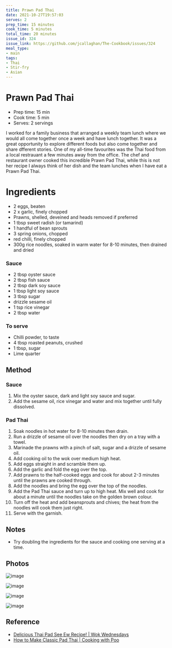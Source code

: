 ```yaml
---
title: Prawn Pad Thai
date: 2021-10-27T19:57:03
serves: 2
prep_time: 15 minutes
cook_time: 5 minutes
total_time: 20 minutes
issue_id: 324
issue_link: https://github.com/jcallaghan/The-Cookbook/issues/324
meal_type:
- main
tags: 
- Thai
- Stir-fry
- Asian
---
```


# Prawn Pad Thai

* Prep time: 15 min
* Cook time: 5 min
* Serves: 2 servings

I worked for a family business that arranged a weekly team lunch where we would all come together once a week and have lunch together. 
It was a great opportunity to explore different foods but also come together and share dfferent stories.
One of my all-time favourites was the Thai food from a local restrauant a few minutes away from the office. 
The chef and restaurant owner cooked this incredible Prawn Pad Thai, while this is not her recipe I always think of her dish and the team lunches when I have eat a Prawn Pad Thai.

# Ingredients
- 2 eggs, beaten
- 2 x garlic, finely chopped
- Prawns, shelled, deveined and heads removed if preferred
- 1 tbsp sweet radish (or tamarind)
- 1 handful of bean sprouts
- 3 spring onions, chopped
- red chilli, finely chopped
- 300g rice noodles, soaked in warm water for 8-10 minutes, then drained and dried

### Sauce
- 2 tbsp oyster sauce
- 2 tbsp fish sauce
- 2 tbsp dark soy sauce
- 1 tbsp light soy sauce
- 3 tbsp sugar
- drizzle sesame oil
- 1 tsp rice vinegar
- 2 tbsp water

### To serve
- Chilli powder, to taste
- 4 tbsp roasted peanuts, crushed
- 1 tbsp, sugar 
- Lime quarter

## Method

### Sauce
1. Mix the oyster sauce, dark and light soy sauce and sugar.
2. Add the sesame oil, rice vinegar and water and mix together until fully dissolved.

### Pad Thai

1. Soak noodles in hot water for 8-10 minutes then drain.
2. Run a drizzle of sesame oil over the noodles then dry on a tray with a towel.
3. Marinade the prawns with a pinch of salt, sugar and a drizzle of sesame oil.
4. Add cooking oil to the wok over medium high heat.
5. Add eggs straight in and scramble them up.
6. Add the garlic and fold the egg over the top.
6. Add prawns to the half-cooked eggs and cook for about 2-3 minutes until the prawns are cooked through.
7. Add the noodles and bring the egg over the top of the noodles.
8. Add the Pad Thai sauce and turn up to high heat. Mix well and cook for about a minute until the noodles take on the golden brown colour.
9. Turn off the heat and add beansprouts and chives; the heat from the noodles will cook them just right. 
10. Serve with the garnish.

## Notes
- Try doubling the ingredients for the sauce and cooking one serving at a time.

## Photos

![image](https://user-images.githubusercontent.com/7449908/147612393-d6c6e0f5-14ba-448a-98f7-a781359a8852.jpeg)

![image](https://user-images.githubusercontent.com/7449908/147612435-9211156d-b236-4906-93b8-be639d8e51d5.jpeg)

![image](https://user-images.githubusercontent.com/7449908/147612460-3eb777a3-5371-4110-8101-f621fac22d77.jpeg)

![image](https://user-images.githubusercontent.com/7449908/147612482-5b32818b-be11-40fa-bfa8-2c4f71dac962.jpeg)

## Reference
- [Delicious Thai Pad See Ew Recipe! | Wok Wednesdays](https://www.youtube.com/watch?v=_wDgcueLJvY)
- [How to Make Classic Pad Thai | Cooking with Poo](https://www.youtube.com/watch?v=m88rF0rwHo8)
